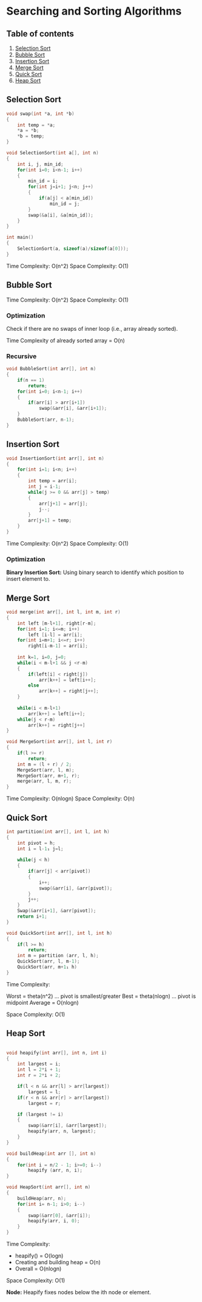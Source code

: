 # Searching and Sorting Algorithms

## Table of contents

1. [Selection Sort](#selection-sort)
2. [Bubble Sort](#bubble-sort)
3. [Insertion Sort](#insertion-sort)
4. [Merge Sort](#merge-sort)
5. [Quick Sort](#quick-sort)
6. [Heap Sort](#heap-sort)

## <a name="selection-sort"></a>Selection Sort

```cpp
void swap(int *a, int *b)
{
    int temp = *a;
    *a = *b;
    *b = temp;
}

void SelectionSort(int a[], int n)
{
    int i, j, min_id;
    for(int i=0; i<n-1; i++)
    {
        min_id = i;
        for(int j=i+1; j<n; j++)
        {
            if(a[j] < a[min_id])
                min_id = j;
        }
        swap(&a[i], &a[min_id]);
    }
}

int main()
{
    SelectionSort(a, sizeof(a)/sizeof(a[0]));
}
```

Time Complexity: O(n^2)
Space Complexity: O(1)

## <a name="bubble-sort"></a>Bubble Sort

Time Complexity: O(n^2)
Space Complexity: O(1)

### Optimization 

Check if there are no swaps of inner loop (i.e., array already sorted).

Time Complexity of already sorted array = O(n)

### Recursive

```cpp
void BubbleSort(int arr[], int n)
{
    if(n == 1)
        return;
    for(int i=0; i<n-1; i++)
    {
        if(arr[i] > arr[i+1])
            swap(&arr[i], &arr[i+1]);
    }
    BubbleSort(arr, n-1);
}
```

## <a name="insertion-sort"></a>Insertion Sort

```cpp
void InsertionSort(int arr[], int n)
{
    for(int i=1; i<n; i++)
    {
        int temp = arr[i];
        int j = i-1;
        while(j >= 0 && arr[j] > temp)
        {
            arr[j+1] = arr[j];
            j--;
        }
        arr[j+1] = temp;
    }
}
```

Time Complexity: O(n^2)
Space Complexity: O(1)

### Optimization

**Binary Insertion Sort:** Using binary search to identify which position to insert element to.

## <a name="merge-sort"></a>Merge Sort

```cpp
void merge(int arr[], int l, int m, int r) 
{ 
    int left [m-l+1], right[r-m];
    for(int i=1; i<=m; i++) 
        left [i-l] = arr[i]; 
    for(int i=m+1; i<=r; i++) 
        right[i-m-1] = arr[i];
    
    int k=1, i=0, j=0;
    while(i < m-l+1 && j <r-m)
    {
        if(left[i] < right[j])
            arr[k++] = left[i++];
        else
            arr[k++] = right[j++];
    }
    
    while(i < m-l+1)
        arr[k++] = left[i++];
    while(j < r-m)
        arr[k++] = right[j++]
}

void MergeSort(int arr[], int l, int r)
{
    if(l >= r)
        return;
    int m = (l + r) / 2;
    MergeSort(arr, l, m);
    MergeSort(arr, m+1, r);
    merge(arr, l, m, r);
}
```

Time Complexity: O(nlogn)
Space Complexity: O(n)

## <a name="quick-sort"></a>Quick Sort

```cpp
int partition(int arr[], int l, int h)
{
    int pivot = h; 
    int i = l-1₁ j=l; 
    
    while(j < h) 
    {
        if(arr[j] < arr[pivot]) 
        { 
            i++; 
            swap(&arr[i], &arr[pivot]);
        }
        j++;
    } 
    Swap(&arr[i+1], &arr[pivot]); 
    return i+1;
}

void QuickSort(int arr[], int l, int h)
{
    if(l >= h) 
        return;
    int m = partition (arr, l, h); 
    QuickSort(arr, l, m-1);
    QuickSort(arr, m+1₁ h)
}
```


Time Complexity:

Worst = theta(n^2) ... pivot is smallest/greater
Best = theta(nlogn) ... pivot is midpoint
Average = O(nlogn)

Space Complexity: O(1)

## <a name="heap-sort"></a>Heap Sort

```cpp

void heapify(int arr[], int n, int i)
{
    int largest = i;
    int l = 2*i + 1; 
    int r = 2*i + 2;

    if(l < n && arr[l] > arr[largest]) 
        largest = l;
    if(r < n && arr[r] > arr[largest]) 
        largest = r;

    if (largest != i) 
    {
        swap(&arr[i], &arr[largest]); 
        heapify(arr, n, largest);
    }
}

void buildHeap(int arr [], int n) 
{
    for(int i = n/2 - 1; i>=0; i--) 
        heapify (arr, n, i);
}

void HeapSort(int arr[], int n) 
{
    buildHeap(arr, n); 
    for(int i= n-1; i>0; i--)
    {
        swap(&arr[0], &arr[i]); 
        heapify(arr, i, 0);
    }
}
```

Time Complexity:

- heapify() = O(logn)
- Creating and building heap = O(n)
- Overall = O(nlogn)

Space Complexity: O(1)

**Node:** Heapify fixes nodes below the ith node or element.
